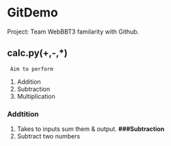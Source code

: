 # GitDemo
Project: Team WebBBT3 familarity with Github.

## calc.py(+,-,*)
     Aim to perform
1) Addition
2) Subtraction
3) Multiplication

### Addtition
1) Takes to inputs sum them & output.
**###Subtraction**
1) Subtract two numbers 
